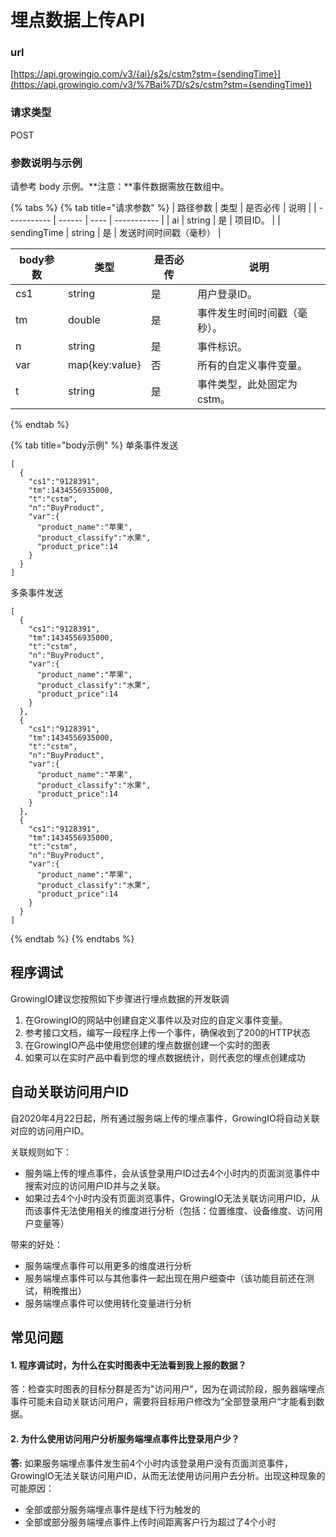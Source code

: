 # 埋点数据上传API

### url

[https://api.growingio.com/v3/{ai}/s2s/cstm?stm={sendingTime}](https://api.growingio.com/v3/%7Bai%7D/s2s/cstm?stm={sendingTime})

### 请求类型

POST

### 参数说明与示例

请参考 body 示例。**注意：**事件数据需放在数组中。

{% tabs %}
{% tab title="请求参数" %}
| 路径参数        | 类型     | 是否必传 | 说明          |
| ----------- | ------ | ---- | ----------- |
| ai          | string | 是    | 项目ID。       |
| sendingTime | string | 是    | 发送时间时间戳（毫秒） |

| body参数 | 类型             | 是否必传 | 说明              |
| ------ | -------------- | ---- | --------------- |
| cs1    | string         | 是    | 用户登录ID。         |
| tm     | double         | 是    | 事件发生时间时间戳（毫秒）。  |
| n      | string         | 是    | 事件标识。           |
| var    | map{key:value} | 否    | 所有的自定义事件变量。     |
| t      | string         | 是    | 事件类型，此处固定为cstm。 |
{% endtab %}

{% tab title="body示例" %}
单条事件发送

```
[      
  {            
    "cs1":"9128391",    
    "tm":1434556935000,    
    "t":"cstm",    
    "n":"BuyProduct",    
    "var":{      
      "product_name":"苹果",      
      "product_classify":"水果",      
      "product_price":14    
    }
  }
]
```

多条事件发送

```
[      
  {            
    "cs1":"9128391",    
    "tm":1434556935000,    
    "t":"cstm",    
    "n":"BuyProduct",    
    "var":{      
      "product_name":"苹果",      
      "product_classify":"水果",      
      "product_price":14    
    }
  },   
  {            
    "cs1":"9128391",    
    "tm":1434556935000,    
    "t":"cstm",    
    "n":"BuyProduct",    
    "var":{      
      "product_name":"苹果",      
      "product_classify":"水果",      
      "product_price":14    
    }
  },   
  {            
    "cs1":"9128391",    
    "tm":1434556935000,    
    "t":"cstm",    
    "n":"BuyProduct",    
    "var":{      
      "product_name":"苹果",      
      "product_classify":"水果",      
      "product_price":14    
    }
  }
]
```
{% endtab %}
{% endtabs %}

## 程序调试

GrowingIO建议您按照如下步骤进行埋点数据的开发联调

1. 在GrowingIO的网站中创建自定义事件以及对应的自定义事件变量。
2. 参考接口文档，编写一段程序上传一个事件，确保收到了200的HTTP状态
3. 在GrowingIO产品中使用您创建的埋点数据创建一个实时的图表
4. 如果可以在实时产品中看到您的埋点数据统计，则代表您的埋点创建成功

## 自动关联访问用户ID

自2020年4月22日起，所有通过服务端上传的埋点事件，GrowingIO将自动关联对应的访问用户ID。

关联规则如下：

* 服务端上传的埋点事件，会从该登录用户ID过去4个小时内的页面浏览事件中搜索对应的访问用户ID并与之关联。
* 如果过去4个小时内没有页面浏览事件，GrowingIO无法关联访问用户ID，从而该事件无法使用相关的维度进行分析（包括：位置维度、设备维度、访问用户变量等）

带来的好处：

* 服务端埋点事件可以用更多的维度进行分析
* 服务端埋点事件可以与其他事件一起出现在用户细查中（该功能目前还在测试，稍晚推出）
* 服务端埋点事件可以使用转化变量进行分析

## 常见问题

#### 1. 程序调试时，为什么在实时图表中无法看到我上报的数据？

答：检查实时图表的目标分群是否为"访问用户"，因为在调试阶段，服务器端埋点事件可能未自动关联访问用户，需要将目标用户修改为“全部登录用户“才能看到数据。

#### 2. 为什么使用**访问用户分析服务端埋点事件比登录用户少？** <a href="#2-wei-shi-mo-shi-yong-fang-wen-yong-hu-fen-xi-fu-wu-duan-mai-dian-shi-jian-bi-deng-lu-yong-hu-shao" id="2-wei-shi-mo-shi-yong-fang-wen-yong-hu-fen-xi-fu-wu-duan-mai-dian-shi-jian-bi-deng-lu-yong-hu-shao"></a>

**答:** 如果服务端埋点事件发生前4个小时内该登录用户没有页面浏览事件，GrowingIO无法关联访问用户ID，从而无法使用访问用户去分析。出现这种现象的可能原因：

* 全部或部分服务端埋点事件是线下行为触发的
* 全部或部分服务端埋点事件上传时间距离客户行为超过了4个小时
